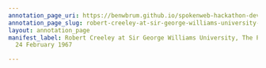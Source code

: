 ```yaml
---
annotation_page_uri: https://benwbrum.github.io/spokenweb-hackathon-development-noterms/annotations/robert-creeley-at-sir-george-williams-university-the-poetry-series-24-february-1967-canvas-1-unknown.json
annotation_page_slug: robert-creeley-at-sir-george-williams-university-the-poetry-series-24-february-1967-canvas-1-unknown
layout: annotation_page
manifest_label: Robert Creeley at Sir George Williams University, The Poetry Series,
  24 February 1967

---
```

